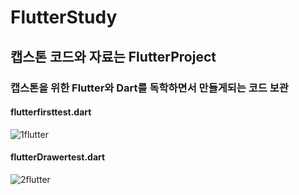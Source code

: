 # FlutterStudy

## 캡스톤 코드와 자료는 FlutterProject

### 캡스톤을 위한 Flutter와 Dart를 독학하면서 만들게되는 코드 보관


#### flutterfirsttest.dart

![1flutter](https://user-images.githubusercontent.com/39540591/157451765-bfec8f32-bd09-4a28-ab53-540b6d3d62e4.PNG)


#### flutterDrawertest.dart

![2flutter](https://user-images.githubusercontent.com/39540591/157449231-982455b6-bcf4-49c9-b982-b6892b0095f1.PNG)


